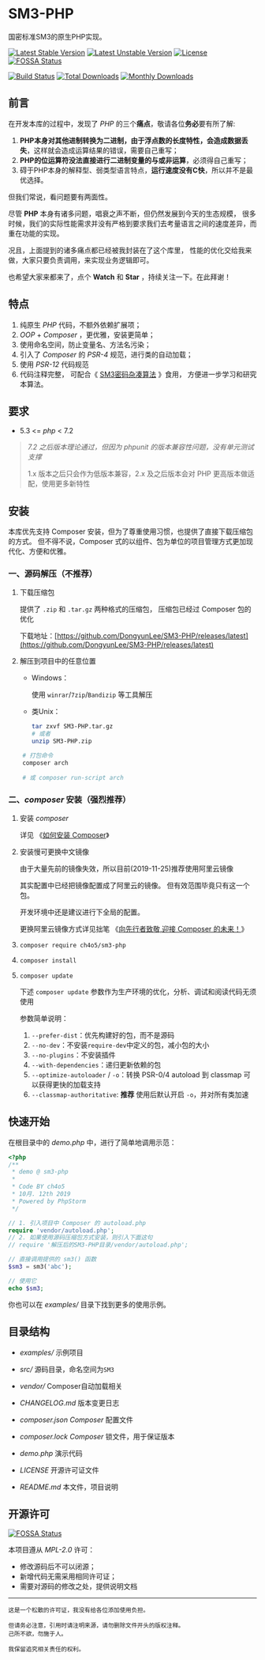 # SM3-PHP

国密标准SM3的原生PHP实现。

[![Latest Stable Version](https://poser.pugx.org/ch4o5/sm3-php/v)](//packagist.org/packages/ch4o5/sm3-php)
[![Latest Unstable Version](https://poser.pugx.org/ch4o5/sm3-php/v/unstable)](//packagist.org/packages/ch4o5/sm3-php)
[![License](https://poser.pugx.org/ch4o5/sm3-php/license)](//packagist.org/packages/ch4o5/sm3-php)
[![FOSSA Status](https://app.fossa.com/api/projects/git%2Bgithub.com%2FDongyunLee%2FSM3-PHP.svg?type=shield)](https://app.fossa.com/projects/git%2Bgithub.com%2FDongyunLee%2FSM3-PHP?ref=badge_shield)

[![Build Status](https://app.travis-ci.com/DongyunLee/SM3-PHP.svg?branch=master)](https://app.travis-ci.com/DongyunLee/SM3-PHP)
[![Total Downloads](https://poser.pugx.org/ch4o5/sm3-php/downloads)](//packagist.org/packages/ch4o5/sm3-php)
[![Monthly Downloads](https://poser.pugx.org/ch4o5/sm3-php/d/monthly)](//packagist.org/packages/ch4o5/sm3-php)

## 前言

在开发本库的过程中，发现了 *PHP* 的三个**痛点**，敬请各位**务必**要有所了解:

1. **PHP本身对其他进制转换为二进制，由于浮点数的长度特性，会造成数据丢失**，这样就会造成运算结果的错误，需要自己重写；
2. **PHP的位运算符没法直接进行二进制变量的与或非运算**，必须得自己重写；
3. 碍于PHP本身的解释型、弱类型语言特点，**运行速度没有C快**，所以并不是最优选择。

但我们常说，看问题要有两面性。 

尽管 **PHP** 本身有诸多问题，唱衰之声不断，但仍然发展到今天的生态规模， 
很多时候，我们的实际性能需求并没有严格到要求我们去考量语言之间的速度差异，而重在功能的实现。 

况且，上面提到的诸多痛点都已经被我封装在了这个库里， 
性能的优化交给我来做，大家只要负责调用，来实现业务逻辑即可。

也希望大家来都来了，点个 **Watch** 和 **Star** ，持续关注一下。在此拜谢！

## 特点

1. 纯原生 *PHP* 代码，不额外依赖扩展项；
2. *OOP* + *Composer* ，更优雅，安装更简单；
3. 使用命名空间，防止变量名、方法名污染；
4. 引入了 *Composer* 的 *PSR-4* 规范，进行类的自动加载；
5. 使用 *PSR-12* 代码规范
5. 代码注释完整，
    可配合《 [SM3密码杂凑算法](http://www.sca.gov.cn/sca/xwdt/2010-12/17/1002389/files/302a3ada057c4a73830536d03e683110.pdf) 》食用，
    方便进一步学习和研究本算法。


## 要求

* 5.3 <= *php* < 7.2

> *7.2 之后版本理论通过，但因为 phpunit 的版本兼容性问题，没有单元测试支撑*
>
> 1.x 版本之后只会作为低版本兼容，2.x 及之后版本会对 PHP 更高版本做适配，使用更多新特性

## 安装

本库优先支持 Composer 安装，但为了尊重使用习惯，也提供了直接下载压缩包的方式。
但不得不说，Composer 式的以组件、包为单位的项目管理方式更加现代化、方便和优雅。

### 一、源码解压（不推荐）
1. 下载压缩包
    
    提供了 `.zip` 和 `.tar.gz` 两种格式的压缩包，
    压缩包已经过 Composer 包的优化

    下载地址：[https://github.com/DongyunLee/SM3-PHP/releases/latest](https://github.com/DongyunLee/SM3-PHP/releases/latest)
    
2. 解压到项目中的任意位置
    * Windows：
        
        使用 `winrar`/`7zip`/`Bandizip` 等工具解压
    * 类Unix：
        ```bash
        tar zxvf SM3-PHP.tar.gz
        # 或者
        unzip SM3-PHP.zip
        ```
      
```bash
    # 打包命令
    composer arch
    
    # 或 composer run-script arch
```

### 二、*composer* 安装（强烈推荐）

1. 安装 *composer*

    详见 《[如何安装 Composer](https://pkg.phpcomposer.com/#how-to-install-composer)》
2. 安装慢可更换中文镜像
    
    由于大量先前的镜像失效，所以目前(2019-11-25)推荐使用阿里云镜像
    
    其实配置中已经把镜像配置成了阿里云的镜像。
    但有效范围毕竟只有这一个包。
    
    开发环境中还是建议进行下全局的配置。
    
    更换阿里云镜像方式详见拙笔 《[向先行者致敬,迎接 Composer 的未来！](https://blog.doylee.cn/composer-chinese-mirror/)》
3. `composer require ch4o5/sm3-php`
4. `composer install`
5. `composer update`
    
    下述 `composer update` 参数作为生产环境的优化，分析、调试和阅读代码无须使用
    
    参数简单说明：
    1. `--prefer-dist`：优先构建好的包，而不是源码
    2. `--no-dev`：不安装`require-dev`中定义的包，减小包的大小
    3. `--no-plugins`：不安装插件
    4. `--with-dependencies`：递归更新依赖的包
    5. `--optimize-autoloader` / `-o`：转换 PSR-0/4 autoload 到 classmap 可以获得更快的加载支持
    6. `--classmap-authoritative`: **推荐** 使用后默认开启 `-o`，并对所有类加速

## 快速开始

在根目录中的 *demo.php* 中，进行了简单地调用示范：

```php
<?php
/**
 * demo @ sm3-php
 *
 * Code BY ch4o5
 * 10月. 12th 2019
 * Powered by PhpStorm
 */

// 1. 引入项目中 Composer 的 autoload.php
require 'vendor/autoload.php';
// 2. 如果使用源码压缩包方式安装，则引入下面这句
// require '解压后的SM3-PHP目录/vendor/autoload.php';

// 直接调用提供的 sm3() 函数
$sm3 = sm3('abc');

// 使用它
echo $sm3;
``` 
你也可以在 *examples/* 目录下找到更多的使用示例。

## 目录结构

- *examples/*
    示例项目

- *src/*
    源码目录，命名空间为`SM3`

- *vendor/*
    Composer自动加载相关

- *CHANGELOG.md*
    版本变更日志

- *composer.json*
    *Composer* 配置文件
    
- *composer.lock*
    *Composer* 锁文件，用于保证版本
    
- *demo.php*
    演示代码
    
- *LICENSE*
    开源许可证文件

- *README.md*
    本文件，项目说明
    

## 开源许可

[![FOSSA Status](https://app.fossa.com/api/projects/git%2Bgithub.com%2FDongyunLee%2FSM3-PHP.svg?type=large)](https://app.fossa.com/projects/git%2Bgithub.com%2FDongyunLee%2FSM3-PHP?ref=badge_large)

本项目遵从 *MPL-2.0* 许可：

* 修改源码后不可以闭源；
* 新增代码无需采用相同许可证；
* 需要对源码的修改之处，提供说明文档

---

    这是一个松散的许可证，我没有给各位添加使用负担。
    
    但请务必注意，引用时请注明来源，请勿删除文件开头的版权注释。
    己所不欲，勿施于人。
    
    我保留追究相关责任的权利。

